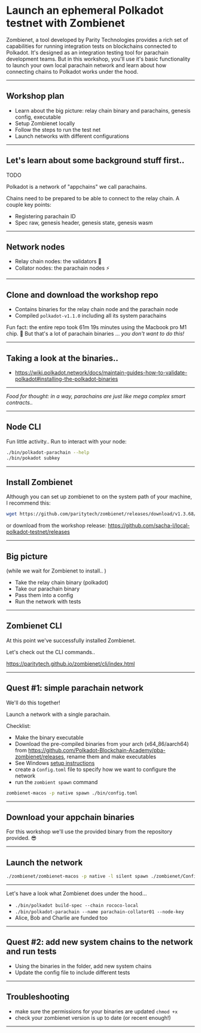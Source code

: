 # Launch an ephemeral Polkadot testnet with Zombienet

​Zombienet, a tool developed by Parity Technologies provides a rich set of capabilities for running integration tests on blockchains connected to Polkadot. It's designed as an integration testing tool for parachain development teams. But in this workshop, you'll use it's basic functionality to launch your own local parachain network and learn about how connecting chains to Polkadot works under the hood.

---

## Workshop plan

- Learn about the big picture: relay chain binary and parachains, genesis config, executable
- Setup Zombienet locally
- Follow the steps to run the test net
- Launch networks with different configurations

---

## Let's learn about some background stuff first..

TODO

Polkadot is a network of "appchains" we call parachains.

Chains need to be prepared to be able to connect to the relay chain. A couple key points:
- Registering parachain ID
- Spec raw, genesis header, genesis state, genesis wasm

---

## Network nodes

- Relay chain nodes: the validators 💪
- Collator nodes: the parachain nodes ⚡️

---

## Clone and download the workshop repo

- Contains binaries for the relay chain node and the parachain node 
- Compiled `polkadot-v1.1.0` including all its system parachains

Fun fact: the entire repo took 61m 19s minutes using the Macbook pro M1 chip. 🤯
But that's a lot of parachain binaries ... _you don't want to do this!_

---

## Taking a look at the binaries..

- https://wiki.polkadot.network/docs/maintain-guides-how-to-validate-polkadot#installing-the-polkadot-binaries

---

_Food for thought: in a way, parachains are just like mega complex smart contracts.._

---

## Node CLI

Fun little activity.. Run to interact with your node:

```bash
./bin/polkadot-parachain --help
./bin/pokadot subkey
```

---

## Install Zombienet

Although you can set up zombienet to on the system path of your machine, I recommend this:

```bash
wget https://github.com/paritytech/zombienet/releases/download/v1.3.68/zombienet-macos -P    
```

or download from the workshop release: https://github.com/sacha-l/local-polkadot-testnet/releases

---

## Big picture

(while we wait for Zombienet to install.. )

- Take the relay chain binary (polkadot)
- Take our parachain binary
- Pass them into a config
- Run the network with tests

---

## Zombienet CLI

At this point we've successfully installed Zombienet.

Let's check out the CLI commands..

https://paritytech.github.io/zombienet/cli/index.html

---

## Quest #1: simple parachain network

We'll do this together!

Launch a network with a single parachain.

Checklist:
- Make the binary executable
- Download the pre-compiled binaries from your arch (x64_86/aarch64) from https://github.com/Polkadot-Blockchain-Academy/pba-zombienet/releases, rename them and make executables
- See Windows [setup instructions](https://github.com/Polkadot-Blockchain-Academy/pba-zombienet?tab=readme-ov-file#windows)
- create a `Config.toml` file to specify how we want to configure the network
- run the `zombient spawn` command

```bash
zombienet-macos -p native spawn ./bin/config.toml
```

---

## Download your appchain binaries

For this workshop we'll use the provided binary from the repository provided. 😎

---

## Launch the network

```bash
./zombienet/zombienet-macos -p native -l silent spawn ./zombienet/Config.toml
```

---

Let's have a look what Zombienet does under the hood...

- `./bin/polkadot build-spec --chain rococo-local`
- `./bin/polkadot-parachain --name parachain-collator01 --node-key`
- Alice, Bob and Charlie are funded too

---

## Quest #2: add new system chains to the network and run tests

- Using the binaries in the folder, add new system chains
- Update the config file to include different tests

---

## Troubleshooting

- make sure the permissions for your binaries are updated `chmod +x`
- check your zombienet version is up to date (or recent enough!)

---